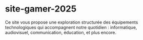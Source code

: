 # site-gamer-2025
Ce site vous propose une exploration structurée des équipements technologiques qui accompagnent notre quotidien : informatique, audiovisuel, communication, éducation, et plus encore.
